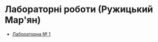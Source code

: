 # Лабораторні роботи (Ружицький Мар'ян)

* [Лабораторна № 1](https://github.com/Marianruzhyrskyi/DevLabs/tree/master/lab_1)
